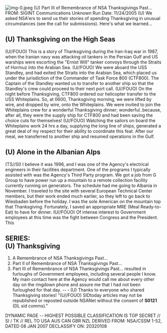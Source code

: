 ![img-0.jpeg](img-0.jpeg)
(U) Part III of Remembrance of NSA Thanksgivings Past...
FROM: SIGINT Communications
Unknown
Run Date: 11/24/2005
(U) We asked NSA'ers to send us their stories of spending Thanksgiving in unusual circumstances (see the call for submissions). Here's what we learned...

## (U) Thanksgiving on the High Seas

(U//FOUO) This is a story of Thanksgiving during the Iran-Iraq war in 1987, when the Iranian navy was attacking oil tankers in the Persian Gulf and US warships were escorting the "Ernist Will" tanker convoys through the Straits of Hormuz into the Arabian Sea.
(U//FOUO) We were aboard the USS Standley, and had exited the Straits into the Arabian Sea, which placed us under the jurisdiction of the Commander of Task Force 800 (CTF800). The Captain of the Standley wanted us to transfer to another ship so that the Standley's crew could proceed to their next port call.
(U//FOUO) On the night before Thanksgiving, CTF800 ordered our helicopter transfer to the USS Whiteplains. So, at 0600, Thanksgiving morning, we were lifted by wire, and dropped by wire, onto the Whiteplains. We were invited to join the Whiteplains crew for a wonderful Thanksgiving dinner; wonderful..because, after all, they were the supply ship for CTF800 and had been saving the choice cuts for themselves!
(U//FOUO) Watching the sailors on board the Whiteplains work 24 hrs a day, supplying the long line of ships, generated a great deal of my respect for their ability to coordinate this feat. After our meal, we transferred to another ship and resumed operations in the Gulf.

## (U) Alone in the Albanian Alps

(TS//SI) I believe it was 1996, and I was one of the Agency's electrical engineers in their facilities department. One of the programs I typically assisted with was the Agency's Third Party program. We got a job from G Group to have power run up a mountain to a remote collection facility currently running on generators. The schedule had me going to Albania in November. I traveled to the site with several European Technical Center members, but their work ended much earlier, so they left to go back to Wiesbaden before the holiday. I was the sole American on the mountain top that Thanksgiving. Fortunately, I saved an appropriate MRE (Meal Ready-to-Eat) to have for dinner.
(U//FOUO) Of intense interest to Government employees at this time was the fight between Congress and the President. This

## SERIES: <br> (U) Thanksgiving

1. A Remembrance of NSA Thanksgivings Past...
2. Part II of Remembrance of NSA Thanksgivings Past...
3. Part III of Remembrance of NSA Thanksgivings Past...
resulted in furloughs of Government employees, including several people I know. My main contact here at the Agency would call me about every other day on the ringdown phone and assure me that I had not been furloughed for that day.
-- $\square$
(U) Thanks to everyone who shared Thanksgiving stories!
"(U//FOUO) SIDtoday articles may not be republished or reposted outside NSANet without the consent of $\mathbf{S 0 1 2 1}$ (DL sid comms)."

DYNAMIC PAGE -- HIGHEST POSSIBLE CLASSIFICATION IS TOP SECRET // SI / TK // REL TO USA AUS CAN GBR NZL DERIVED FROM: NSA/CSSM 1-52, DATED 08 JAN 2007 DECLASSIFY ON: 20320108
